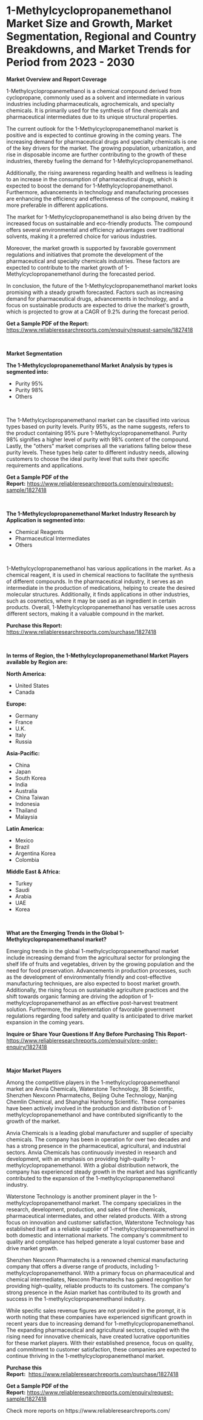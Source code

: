 <p><h1>1-Methylcyclopropanemethanol Market Size and Growth, Market Segmentation, Regional and Country Breakdowns, and Market Trends for Period from 2023 -  2030</h1></p><p><strong>Market Overview and Report Coverage</strong></p>
<p><p>1-Methylcyclopropanemethanol is a chemical compound derived from cyclopropane, commonly used as a solvent and intermediate in various industries including pharmaceuticals, agrochemicals, and specialty chemicals. It is primarily used for the synthesis of fine chemicals and pharmaceutical intermediates due to its unique structural properties.</p><p>The current outlook for the 1-Methylcyclopropanemethanol market is positive and is expected to continue growing in the coming years. The increasing demand for pharmaceutical drugs and specialty chemicals is one of the key drivers for the market. The growing population, urbanization, and rise in disposable income are further contributing to the growth of these industries, thereby fueling the demand for 1-Methylcyclopropanemethanol.</p><p>Additionally, the rising awareness regarding health and wellness is leading to an increase in the consumption of pharmaceutical drugs, which is expected to boost the demand for 1-Methylcyclopropanemethanol. Furthermore, advancements in technology and manufacturing processes are enhancing the efficiency and effectiveness of the compound, making it more preferable in different applications.</p><p>The market for 1-Methylcyclopropanemethanol is also being driven by the increased focus on sustainable and eco-friendly products. The compound offers several environmental and efficiency advantages over traditional solvents, making it a preferred choice for various industries.</p><p>Moreover, the market growth is supported by favorable government regulations and initiatives that promote the development of the pharmaceutical and specialty chemicals industries. These factors are expected to contribute to the market growth of 1-Methylcyclopropanemethanol during the forecasted period.</p><p>In conclusion, the future of the 1-Methylcyclopropanemethanol market looks promising with a steady growth forecasted. Factors such as increasing demand for pharmaceutical drugs, advancements in technology, and a focus on sustainable products are expected to drive the market's growth, which is projected to grow at a CAGR of 9.2% during the forecast period.</p></p>
<p><strong>Get a Sample PDF of the Report:</strong> <a href="https://www.reliableresearchreports.com/enquiry/request-sample/1827418">https://www.reliableresearchreports.com/enquiry/request-sample/1827418</a></p>
<p>&nbsp;</p>
<p><strong>Market Segmentation</strong></p>
<p><strong>The 1-Methylcyclopropanemethanol Market Analysis by types is segmented into:</strong></p>
<p><ul><li>Purity 95%</li><li>Purity 98%</li><li>Others</li></ul></p>
<p>&nbsp;</p>
<p><p>The 1-Methylcyclopropanemethanol market can be classified into various types based on purity levels. Purity 95%, as the name suggests, refers to the product containing 95% pure 1-Methylcyclopropanemethanol. Purity 98% signifies a higher level of purity with 98% content of the compound. Lastly, the "others" market comprises all the variations falling below these purity levels. These types help cater to different industry needs, allowing customers to choose the ideal purity level that suits their specific requirements and applications.</p></p>
<p><strong>Get a Sample PDF of the Report:</strong>&nbsp;<a href="https://www.reliableresearchreports.com/enquiry/request-sample/1827418">https://www.reliableresearchreports.com/enquiry/request-sample/1827418</a></p>
<p>&nbsp;</p>
<p><strong>The 1-Methylcyclopropanemethanol Market Industry Research by Application is segmented into:</strong></p>
<p><ul><li>Chemical Reagents</li><li>Pharmaceutical Intermediates</li><li>Others</li></ul></p>
<p>&nbsp;</p>
<p><p>1-Methylcyclopropanemethanol has various applications in the market. As a chemical reagent, it is used in chemical reactions to facilitate the synthesis of different compounds. In the pharmaceutical industry, it serves as an intermediate in the production of medications, helping to create the desired molecular structures. Additionally, it finds applications in other industries, such as cosmetics, where it may be used as an ingredient in certain products. Overall, 1-Methylcyclopropanemethanol has versatile uses across different sectors, making it a valuable compound in the market.</p></p>
<p><strong>Purchase this Report:</strong>&nbsp; <a href="https://www.reliableresearchreports.com/purchase/1827418">https://www.reliableresearchreports.com/purchase/1827418</a></p>
<p>&nbsp;</p>
<p><strong>In terms of Region, the 1-Methylcyclopropanemethanol Market Players available by Region are:</strong></p>
<p>
    <p> <strong> North America: </strong>
        <ul>
            <li>United States</li>
            <li>Canada</li>
        </ul>
        </p> 
    <p> <strong> Europe: </strong>
        <ul>
            <li>Germany</li>
            <li>France</li>
            <li>U.K.</li>
            <li>Italy</li>
            <li>Russia</li>
        </ul>
        </p> 
    <p> <strong> Asia-Pacific: </strong>
        <ul>
            <li>China</li>
            <li>Japan</li>
            <li>South Korea</li>
            <li>India</li>
            <li>Australia</li>
            <li>China Taiwan</li>
            <li>Indonesia</li>
            <li>Thailand</li>
            <li>Malaysia</li>
        </ul>
        </p> 
    <p> <strong> Latin America: </strong>
        <ul>
            <li>Mexico</li>
            <li>Brazil</li>
            <li>Argentina Korea</li>
            <li>Colombia</li>
        </ul>
        </p> 
    <p> <strong> Middle East & Africa: </strong>
        <ul>
            <li>Turkey</li>
            <li>Saudi</li>
            <li>Arabia</li>
            <li>UAE</li>
            <li>Korea</li>
        </ul>
    </p>
    </p>
<p>&nbsp;</p>
<p><strong>What are the Emerging Trends in the Global 1-Methylcyclopropanemethanol market?</strong></p>
<p><p>Emerging trends in the global 1-methylcyclopropanemethanol market include increasing demand from the agricultural sector for prolonging the shelf life of fruits and vegetables, driven by the growing population and the need for food preservation. Advancements in production processes, such as the development of environmentally friendly and cost-effective manufacturing techniques, are also expected to boost market growth. Additionally, the rising focus on sustainable agriculture practices and the shift towards organic farming are driving the adoption of 1-methylcyclopropanemethanol as an effective post-harvest treatment solution. Furthermore, the implementation of favorable government regulations regarding food safety and quality is anticipated to drive market expansion in the coming years.</p></p>
<p><strong>Inquire or Share Your Questions If Any Before Purchasing This Report</strong>- <a href="https://www.reliableresearchreports.com/enquiry/pre-order-enquiry/1827418">https://www.reliableresearchreports.com/enquiry/pre-order-enquiry/1827418</a></p>
<p>&nbsp;</p>
<p><strong>Major Market Players</strong></p>
<p><p>Among the competitive players in the 1-methylcyclopropanemethanol market are Anvia Chemicals, Waterstone Technology, 3B Scientific, Shenzhen Nexconn Pharmatechs, Beijing Ouhe Technology, Nanjing Chemlin Chemical, and Shanghai Hanhong Scientific. These companies have been actively involved in the production and distribution of 1-methylcyclopropanemethanol and have contributed significantly to the growth of the market.</p><p>Anvia Chemicals is a leading global manufacturer and supplier of specialty chemicals. The company has been in operation for over two decades and has a strong presence in the pharmaceutical, agricultural, and industrial sectors. Anvia Chemicals has continuously invested in research and development, with an emphasis on providing high-quality 1-methylcyclopropanemethanol. With a global distribution network, the company has experienced steady growth in the market and has significantly contributed to the expansion of the 1-methylcyclopropanemethanol industry.</p><p>Waterstone Technology is another prominent player in the 1-methylcyclopropanemethanol market. The company specializes in the research, development, production, and sales of fine chemicals, pharmaceutical intermediates, and other related products. With a strong focus on innovation and customer satisfaction, Waterstone Technology has established itself as a reliable supplier of 1-methylcyclopropanemethanol in both domestic and international markets. The company's commitment to quality and compliance has helped generate a loyal customer base and drive market growth.</p><p>Shenzhen Nexconn Pharmatechs is a renowned chemical manufacturing company that offers a diverse range of products, including 1-methylcyclopropanemethanol. With a primary focus on pharmaceutical and chemical intermediates, Nexconn Pharmatechs has gained recognition for providing high-quality, reliable products to its customers. The company's strong presence in the Asian market has contributed to its growth and success in the 1-methylcyclopropanemethanol industry.</p><p>While specific sales revenue figures are not provided in the prompt, it is worth noting that these companies have experienced significant growth in recent years due to increasing demand for 1-methylcyclopropanemethanol. The expanding pharmaceutical and agricultural sectors, coupled with the rising need for innovative chemicals, have created lucrative opportunities for these market players. With their established presence, focus on quality, and commitment to customer satisfaction, these companies are expected to continue thriving in the 1-methylcyclopropanemethanol market.</p></p>
<p><strong>Purchase this Report:</strong>&nbsp;&nbsp;<a href="https://www.reliableresearchreports.com/purchase/1827418">https://www.reliableresearchreports.com/purchase/1827418</a></p>
<p></p>
<p><strong>Get a Sample PDF of the Report:</strong>&nbsp;<a href="https://www.reliableresearchreports.com/enquiry/request-sample/1827418">https://www.reliableresearchreports.com/enquiry/request-sample/1827418</a></p>
<p>Check more reports on https://www.reliableresearchreports.com/</p>
